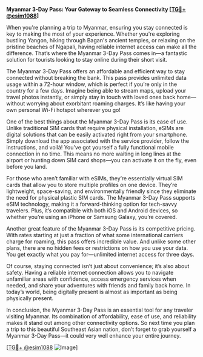 **Myanmar 3-Day Pass: Your Gateway to Seamless Connectivity [[TG💪+ @esim1088](https://t.me/s/esim1088)]**

When you're planning a trip to Myanmar, ensuring you stay connected is key to making the most of your experience. Whether you're exploring bustling Yangon, hiking through Bagan's ancient temples, or relaxing on the pristine beaches of Ngapali, having reliable internet access can make all the difference. That’s where the Myanmar 3-Day Pass comes in—a fantastic solution for tourists looking to stay online during their short visit.

The Myanmar 3-Day Pass offers an affordable and efficient way to stay connected without breaking the bank. This pass provides unlimited data usage within a 72-hour window, which is perfect if you’re only in the country for a few days. Imagine being able to stream maps, upload your travel photos instantly, or simply stay in touch with loved ones back home—without worrying about exorbitant roaming charges. It’s like having your own personal Wi-Fi hotspot wherever you go!

One of the best things about the Myanmar 3-Day Pass is its ease of use. Unlike traditional SIM cards that require physical installation, eSIMs are digital solutions that can be easily activated right from your smartphone. Simply download the app associated with the service provider, follow the instructions, and voilà! You’ve got yourself a fully functional mobile connection in no time. This means no more waiting in long lines at the airport or hunting down SIM card shops—you can activate it on the fly, even before you land.

For those who aren’t familiar with eSIMs, they’re essentially virtual SIM cards that allow you to store multiple profiles on one device. They’re lightweight, space-saving, and environmentally friendly since they eliminate the need for physical plastic SIM cards. The Myanmar 3-Day Pass supports eSIM technology, making it a forward-thinking option for tech-savvy travelers. Plus, it’s compatible with both iOS and Android devices, so whether you’re using an iPhone or Samsung Galaxy, you’re covered.

Another great feature of the Myanmar 3-Day Pass is its competitive pricing. With rates starting at just a fraction of what some international carriers charge for roaming, this pass offers incredible value. And unlike some other plans, there are no hidden fees or restrictions on how you use your data. You get exactly what you pay for—unlimited internet access for three days.

Of course, staying connected isn’t just about convenience; it’s also about safety. Having a reliable internet connection allows you to navigate unfamiliar areas with confidence, access emergency services when needed, and share your adventures with friends and family back home. In today’s world, being digitally present is almost as important as being physically present.

In conclusion, the Myanmar 3-Day Pass is an essential tool for any traveler visiting Myanmar. Its combination of affordability, ease of use, and reliability makes it stand out among other connectivity options. So next time you plan a trip to this beautiful Southeast Asian nation, don’t forget to grab yourself a Myanmar 3-Day Pass—it could very well enhance your entire journey. 

[[TG💪+ @esim1088](https://t.me/s/esim1088) ![Image](https://i.postimg.cc/Y0z9fWf4/image.png)]